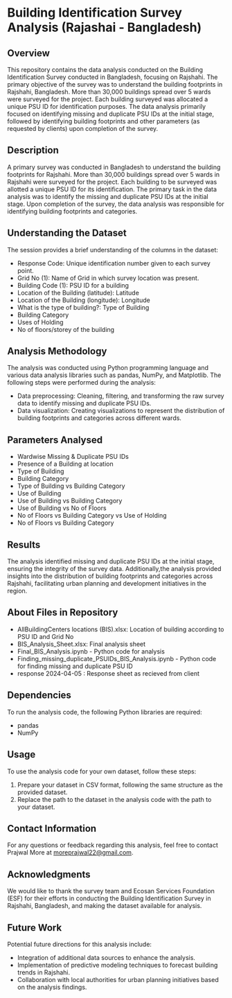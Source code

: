 # Building Identification Survey Analysis (Rajashai - Bangladesh)

## Overview
This repository contains the data analysis conducted on the Building Identification Survey conducted in Bangladesh, focusing on Rajshahi. The primary objective of the survey was to understand the building footprints in Rajshahi, Bangladesh. More than 30,000 buildings spread over 5 wards were surveyed for the project. Each building surveyed was allocated a unique PSU ID for identification purposes. The data analysis primarily focused on identifying missing and duplicate PSU IDs at the initial stage, followed by identifying building footprints and other parameters (as requested by clients) upon completion of the survey.

## Description
A primary survey was conducted in Bangladesh to understand the building footprints for Rajshahi. More than 30,000 buildings spread over 5 wards in Rajshahi were surveyed for the project. Each building to be surveyed was allotted a unique PSU ID for its identification. The primary task in the data analysis was to identify the missing and duplicate PSU IDs at the initial stage. Upon completion of the survey, the data analysis was responsible for identifying building footprints and categories.

## Understanding the Dataset
The session provides a brief understanding of the columns in the dataset:
- Response Code: Unique identification number given to each survey point.
- Grid No (1): Name of Grid in which survey location was present.
- Building Code (1): PSU ID for a building
- Location of the Building (latitude): Latitude
- Location of the Building (longitude): Longitude
- What is the type of building?: Type of Building
- Building Category
- Uses of Holding
- No of floors/storey of the building

## Analysis Methodology
The analysis was conducted using Python programming language and various data analysis libraries such as pandas, NumPy, and Matplotlib. The following steps were performed during the analysis:
- Data preprocessing: Cleaning, filtering, and transforming the raw survey data to identify missing and duplicate PSU IDs.
- Data visualization: Creating visualizations to represent the distribution of building footprints and categories across different wards.

## Parameters Analysed
- Wardwise Missing & Duplicate PSU IDs
- Presence of a Building at location
- Type of Building
- Building Category
- Type of Building vs Building Category
- Use of Building
- Use of Building vs Building Category
- Use of Building vs No of Floors
- No of Floors vs Building Category vs Use of Holding
- No of Floors vs Building Category

## Results
The analysis identified missing and duplicate PSU IDs at the initial stage, ensuring the integrity of the survey data. Additionally,the analysis provided insights into the distribution of building footprints and categories across Rajshahi, facilitating urban planning and development initiatives in the region.

## About Files in Repository
- AllBuildingCenters locations (BIS).xlsx: Location of building according to PSU ID and Grid No
- BIS_Analysis_Sheet.xlsx: Final analysis sheet
- Final_BIS_Analysis.ipynb - Python code for analysis
- Finding_missing_duplicate_PSUIDs_BIS_Analysis.ipynb - Python code for finding missing and duplicate PSU ID
- response 2024-04-05 : Response sheet as recieved from client

## Dependencies
To run the analysis code, the following Python libraries are required:
- pandas
- NumPy

## Usage
To use the analysis code for your own dataset, follow these steps:
1. Prepare your dataset in CSV format, following the same structure as the provided dataset.
2. Replace the path to the dataset in the analysis code with the path to your dataset.

## Contact Information
For any questions or feedback regarding this analysis, feel free to contact Prajwal More at moreprajwal22@gmail.com.

## Acknowledgments
We would like to thank the survey team and Ecosan Services Foundation (ESF) for their efforts in conducting the Building Identification Survey in Rajshahi, Bangladesh, and making the dataset available for analysis.

## Future Work
Potential future directions for this analysis include:
- Integration of additional data sources to enhance the analysis.
- Implementation of predictive modeling techniques to forecast building trends in Rajshahi.
- Collaboration with local authorities for urban planning initiatives based on the analysis findings.
